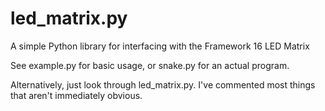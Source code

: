 # led_matrix.py
A simple Python library for interfacing with the Framework 16 LED Matrix

See example.py for basic usage, or snake.py for an actual program.

Alternatively, just look through led_matrix.py. I've commented most things that aren't immediately obvious.
